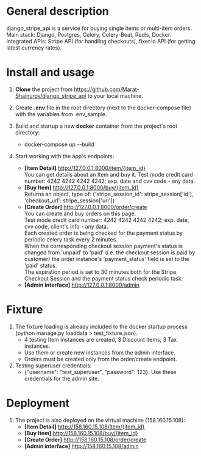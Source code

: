 # General description

django_stripe_api is a service for buying single items or multi-item orders. \
Main stack: Django, Postgres, Celery, Celery-Beat, Redis, Docker.
Integrated APIs: Stripe API (for handling checkouts), fixer.io API (for getting latest currency rates).

# Install and usage

1. **Clone** the project from https://github.com/Marat-Shainurov/django_stripe_api to your local machine.

2. Create **.env** file in the root directory (next to the docker-compose file) with the variables from .env_sample.

3. Build and startup a new **docker** container from the project's root directory:
    - docker-compose up --build

4. Start working with the app's endpoints:

    - **[Item Detail]** http://127.0.0.1:8000/item/{item_id} \
      You can get details about an Item and buy it.
      Test mode credit card number: 4242 4242 4242 4242; exp. date and cvv code - any data.
    - **[Buy Item]** http://127.0.0.1:8000/buy/{item_id} \
      Returns an object, type of: {'stripe_session_id': stripe_session['id'], 'checkout_url': stripe_session['url']}
    - **[Create Order]** http://127.0.0.1:8000/order/create \
      You can create and buy orders on this page. \
      Test mode credit card number: 4242 4242 4242 4242; exp. date, cvv code, client's info - any data. \
      Each created order is being checked for the payment status by periodic celery task every 2 minutes. \
      When the corresponding checkout session payment's status is changed from 'unpaid' to 'paid' 
      (i.e. the checkout session is paid by customer) the order instance's 'payment_status' field is set to the 'paid' status. \
      The expiration period is set to 30 minutes both for the Stripe Checkout Session and the payment status check periodic task. 
    - **[Admin interface]** http://127.0.0.1:8000/admin

# Fixture

1. The fixture loading is already included to the docker startup process (python manage.py loaddata > test_fixture.json).
    - 4 testing Item instances are created, 3 Discount items, 3 Tax instances. 
    - Use them or create new instances from the admin interface.
    - Orders must be created only from the order/create endpoint.
2. Testing superuser credentials:
    - {"username": "test_superuser", "password": 123}. Use these credentials for the admin site.

# Deployment

1. The project is also deployed on the virtual machine (158.160.15.108):
   - **[Item Detail]** http://158.160.15.108/item/{item_id}
   - **[Buy Item]** http://158.160.15.108/buy/{item_id}
   - **[Create Order]** http://158.160.15.108/order/create
   - **[Admin interface]** http://158.160.15.108/admin
